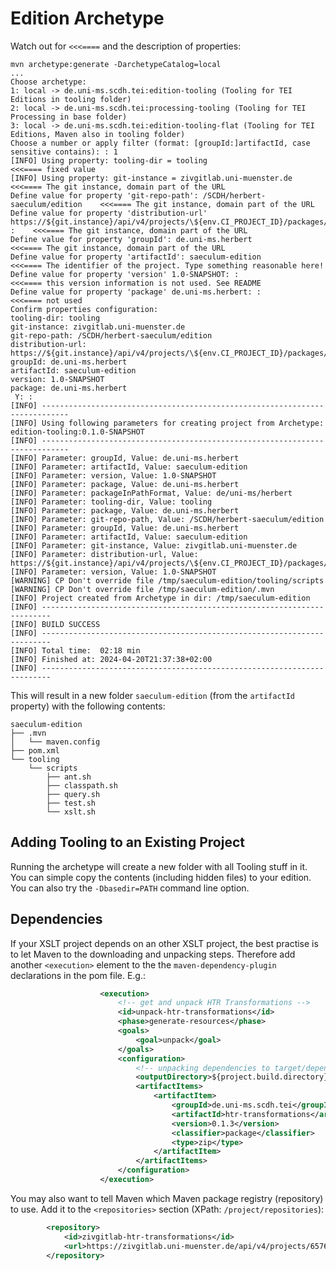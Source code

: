 # Edition Archetype

Watch out for `<<<====` and the description of properties:

```
mvn archetype:generate -DarchetypeCatalog=local
...
Choose archetype:
1: local -> de.uni-ms.scdh.tei:edition-tooling (Tooling for TEI Editions in tooling folder)
2: local -> de.uni-ms.scdh.tei:processing-tooling (Tooling for TEI Processing in base folder)
3: local -> de.uni-ms.scdh.tei:edition-tooling-flat (Tooling for TEI Editions, Maven also in tooling folder)
Choose a number or apply filter (format: [groupId:]artifactId, case sensitive contains): : 1
[INFO] Using property: tooling-dir = tooling                                 <<<==== fixed value
[INFO] Using property: git-instance = zivgitlab.uni-muenster.de              <<<==== The git instance, domain part of the URL
Define value for property 'git-repo-path': /SCDH/herbert-saeculum/edition    <<<==== The git instance, domain part of the URL
Define value for property 'distribution-url' https://${git.instance}/api/v4/projects/\${env.CI_PROJECT_ID}/packages/maven: :    <<<==== The git instance, domain part of the URL
Define value for property 'groupId': de.uni-ms.herbert                       <<<==== The git instance, domain part of the URL
Define value for property 'artifactId': saeculum-edition                     <<<==== The identifier of the project. Type something reasonable here!
Define value for property 'version' 1.0-SNAPSHOT: :                          <<<==== this version information is not used. See README
Define value for property 'package' de.uni-ms.herbert: :                     <<<==== not used
Confirm properties configuration:
tooling-dir: tooling
git-instance: zivgitlab.uni-muenster.de
git-repo-path: /SCDH/herbert-saeculum/edition
distribution-url: https://${git.instance}/api/v4/projects/\${env.CI_PROJECT_ID}/packages/maven
groupId: de.uni-ms.herbert
artifactId: saeculum-edition
version: 1.0-SNAPSHOT
package: de.uni-ms.herbert
 Y: : 
[INFO] ----------------------------------------------------------------------------
[INFO] Using following parameters for creating project from Archetype: edition-tooling:0.1.0-SNAPSHOT
[INFO] ----------------------------------------------------------------------------
[INFO] Parameter: groupId, Value: de.uni-ms.herbert
[INFO] Parameter: artifactId, Value: saeculum-edition
[INFO] Parameter: version, Value: 1.0-SNAPSHOT
[INFO] Parameter: package, Value: de.uni-ms.herbert
[INFO] Parameter: packageInPathFormat, Value: de/uni-ms/herbert
[INFO] Parameter: tooling-dir, Value: tooling
[INFO] Parameter: package, Value: de.uni-ms.herbert
[INFO] Parameter: git-repo-path, Value: /SCDH/herbert-saeculum/edition
[INFO] Parameter: groupId, Value: de.uni-ms.herbert
[INFO] Parameter: artifactId, Value: saeculum-edition
[INFO] Parameter: git-instance, Value: zivgitlab.uni-muenster.de
[INFO] Parameter: distribution-url, Value: https://${git.instance}/api/v4/projects/\${env.CI_PROJECT_ID}/packages/maven
[INFO] Parameter: version, Value: 1.0-SNAPSHOT
[WARNING] CP Don't override file /tmp/saeculum-edition/tooling/scripts
[WARNING] CP Don't override file /tmp/saeculum-edition/.mvn
[INFO] Project created from Archetype in dir: /tmp/saeculum-edition
[INFO] ------------------------------------------------------------------------
[INFO] BUILD SUCCESS
[INFO] ------------------------------------------------------------------------
[INFO] Total time:  02:18 min
[INFO] Finished at: 2024-04-20T21:37:38+02:00
[INFO] ------------------------------------------------------------------------
```

This will result in a new folder `saeculum-edition` (from the
`artifactId` property) with the following contents:

```
saeculum-edition
├── .mvn
│   └── maven.config
├── pom.xml
└── tooling
    └── scripts
        ├── ant.sh
        ├── classpath.sh
        ├── query.sh
        ├── test.sh
        └── xslt.sh
```



## Adding Tooling to an Existing Project

Running the archetype will create a new folder with all Tooling stuff
in it. You can simple copy the contents (including hidden files) to
your edition. You can also try the `-Dbasedir=PATH` command line
option.


## Dependencies

If your XSLT project depends on an other XSLT project, the best
practise is to let Maven to the downloading and unpacking
steps. Therefore add another `<execution>` element to the the
`maven-dependency-plugin` declarations in the pom file. E.g.:

```xml
                    <execution>
                        <!-- get and unpack HTR Transformations -->
                        <id>unpack-htr-transformations</id>
                        <phase>generate-resources</phase>
                        <goals>
                            <goal>unpack</goal>
                        </goals>
                        <configuration>
                            <!-- unpacking dependencies to target/dependencies will enable merging of saxon configs -->
                            <outputDirectory>${project.build.directory}/dependencies</outputDirectory>
                            <artifactItems>
                                <artifactItem>
                                    <groupId>de.uni-ms.scdh.tei</groupId>
                                    <artifactId>htr-transformations</artifactId>
                                    <version>0.1.3</version>
                                    <classifier>package</classifier>
                                    <type>zip</type>
                                </artifactItem>
                            </artifactItems>
                        </configuration>
                    </execution>
```

You may also want to tell Maven which Maven package registry
(repository) to use. Add it to the `<repositories>` section (XPath:
`/project/repositories`):

```xml
        <repository>
            <id>zivgitlab-htr-transformations</id>
            <url>https://zivgitlab.uni-muenster.de/api/v4/projects/6576/packages/maven</url>
        </repository>
```
